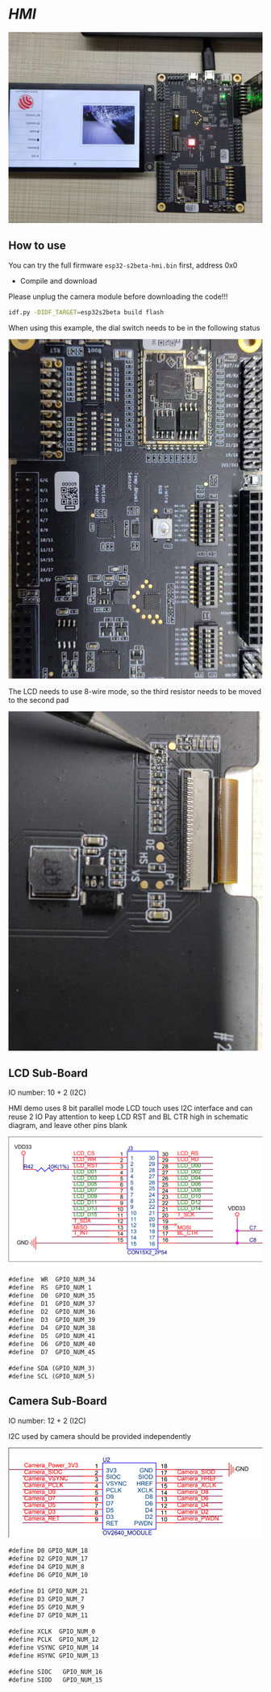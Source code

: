 # _HMI_

![HMI](pic/HMI.jpeg)


## How to use

You can try the full firmware `esp32-s2beta-hmi.bin` first, address 0x0

* Compile and download

Please unplug the camera module before downloading the code!!!

```bash
idf.py -DIDF_TARGET=esp32s2beta build flash
```

When using this example, the dial switch needs to be in the following status

![Switch status](pic/switch.jpeg)

The LCD needs to use 8-wire mode, so the third resistor needs to be moved to the second pad

![LCD 8 wire](pic/lcd_8wire.jpeg)

## LCD Sub-Board

IO number: 10 + 2 (I2C)

HMI demo uses 8 bit parallel mode
LCD touch uses I2C interface and can reuse 2 IO
Pay attention to keep LCD RST and BL CTR high in schematic diagram, and leave other pins blank

![LCD_Socket](pic/LCD_Socket.png)

```
#define  WR  GPIO_NUM_34
#define  RS  GPIO_NUM_1
#define  D0  GPIO_NUM_35
#define  D1  GPIO_NUM_37
#define  D2  GPIO_NUM_36
#define  D3  GPIO_NUM_39
#define  D4  GPIO_NUM_38
#define  D5  GPIO_NUM_41
#define  D6  GPIO_NUM_40
#define  D7  GPIO_NUM_45

#define SDA (GPIO_NUM_3)
#define SCL (GPIO_NUM_5)
```

## Camera Sub-Board

IO number: 12 + 2 (I2C)

I2C used by camera should be provided independently

![Camera](pic/Camera_Socket.png)

```
#define D0 GPIO_NUM_18
#define D2 GPIO_NUM_17
#define D4 GPIO_NUM_8
#define D6 GPIO_NUM_10

#define D1 GPIO_NUM_21
#define D3 GPIO_NUM_7
#define D5 GPIO_NUM_9
#define D7 GPIO_NUM_11

#define XCLK  GPIO_NUM_0
#define PCLK  GPIO_NUM_12
#define VSYNC GPIO_NUM_14
#define HSYNC GPIO_NUM_13

#define SIOC   GPIO_NUM_16
#define SIOD   GPIO_NUM_15
```

